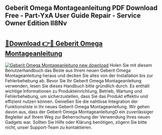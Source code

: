 ## Geberit Omega Montageanleitung PDF Download Free - Part-YxA User Guide Repair - Service Owner Edition II8Nv

# <h2><a href="http://df7btk0.blite.top/?on=Geberit+Omega+Montageanleitung">🔗Download 👉🔴 Geberit Omega Montageanleitung</a></h2>

[![Geberit Omega Montageanleitung new download](https://i.imgur.com/lujVjoI.png)](http://df7btk0.blite.top/?on=Geberit+Omega+Montageanleitung)
Holen Sie mit diesem Benutzerhandbuch das Beste aus Ihrem neuen Geberit Omega Montageanleitung heraus und decken Sie alles von der Installation bis zur Fehlerbehebung ab. Bevor Sie Ihr Geberit Omega Montageanleitung verwenden, lesen Sie dieses Handbuch bitte gründlich durch. Es enthält wichtige Informationen zu Produkteinrichtung, Betrieb, Wartung und Fehlerbehebung, um sicherzustellen, dass Sie das Produkt effektiv und effizient nutzen können. Genießen Sie die nahtlose Integration der Funktionsliste in Ihr neues Geberit Omega Montageanleitung. Wir gehen davon aus, dass der Geberit Omega MontageanleitungD ein zuverlässiger Begleiter auf Ihrem Weg zur Beherrschung der Verwendung Ihres neuen Gadgets war. Sollten Sie Hilfe oder Klärung benötigen, zögern Sie bitte nicht, unser Support-Team zu kontaktieren.
